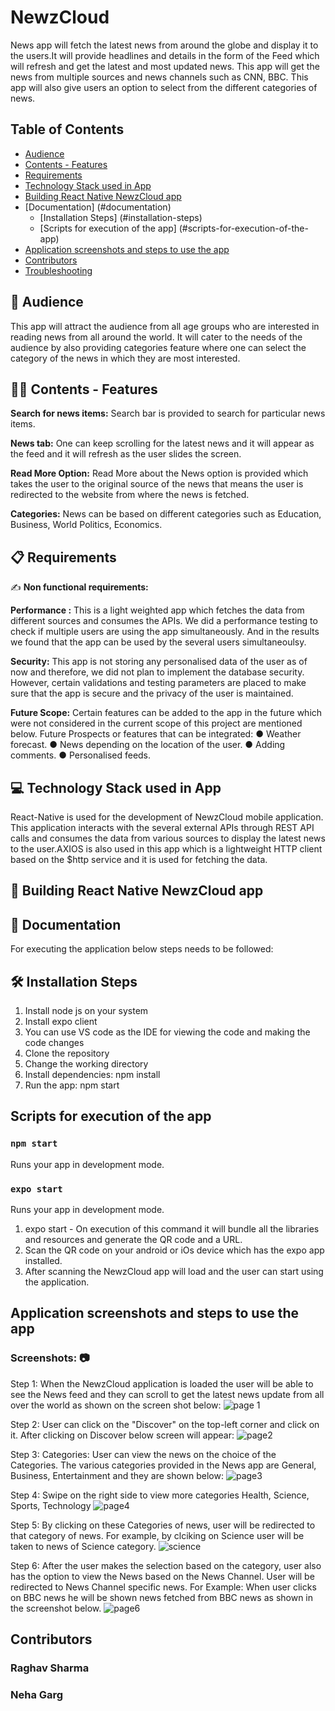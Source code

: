 #  NewzCloud

News app will fetch the latest news from around the globe and display it to the users.It will provide headlines and details in the form of the Feed which will refresh and get the latest and most updated news. This app will get the news from multiple sources and news channels such as CNN, BBC. This app will also give users an option to select from the different categories of news.

## Table of Contents

* [Audience](#audience)
* [Contents - Features](#contents-features)
* [Requirements](#Requirements)
* [Technology Stack used in App](#technology-stack-used-in-app)
* [Building React Native NewzCloud app](#building-react-native-newzCloud-app)
* [Documentation] (#documentation) 
  * [Installation Steps] (#installation-steps) 
  * [Scripts for execution of the app] (#scripts-for-execution-of-the-app) 
* [Application screenshots and steps to use the app](#application-screenshots-and-steps-to-use-the-app)
* [Contributors](#Contributors)
* [Troubleshooting](#Troubleshooting)
 

## 🤳 Audience 

This app will attract the audience from all age groups who are interested in reading news from all around the world. It will cater to the needs of the audience by
also providing categories feature where one can select the category of the news in which they are most interested.

##  👨‍💻 Contents - Features

**Search for news items:** Search bar is provided to search for particular news items.

**News tab:** One can keep scrolling for the latest news and it will appear as the feed and it will refresh as the user slides the screen.

**Read More Option:** Read More about the News option is provided which takes the user to the original source of the news that means the user is redirected
to the website from where the news is fetched.

**Categories:**  News can be based on different categories such as Education, Business, World Politics, Economics.


## 📋 Requirements

✍️ **Non functional requirements:**

**Performance :** This is a light weighted app which fetches the data from different sources and consumes the APIs. We did a performance testing to check if multiple users are using the app simultaneously. And in the results we found that the app can be used by the several users simultaneoulsy.

**Security:** This app is not storing any personalised data of the user as of now and therefore, we did not plan to implement the database security. However, certain validations and testing parameters are placed to make sure that the app is secure and the privacy of the user is maintained.

**Future Scope:** Certain features can be added to the app in the future which were not considered in the current scope of this project are mentioned below.
Future Prospects or features that can be integrated:
● Weather forecast.
● News depending on the location of the user.
● Adding comments.
● Personalised feeds.


## 💻 Technology Stack used in App
React-Native is used for the development of NewzCloud mobile application. This application interacts with the several external APIs through REST API calls and consumes the data from various sources to display the latest news to the user.AXIOS is also used in this app which is a lightweight HTTP client based on the $http service and it is used for fetching the data.

## 🎉 Building React Native NewzCloud app


## 📖 Documentation

For executing the application below steps needs to be followed:

## 🛠️ Installation Steps

1. Install node js on your system
3. Install expo client
4. You can use VS code as the IDE for viewing the code and making the code changes
5. Clone the repository
6. Change the working directory
7. Install dependencies: npm install
8. Run the app: npm start

## Scripts for execution of the app
### `npm start`

Runs your app in development mode.

### `expo start`

Runs your app in development mode.

1. expo start - On execution of this command it will bundle all the libraries and resources and generate the QR code and a URL.
2. Scan the QR code on your android or iOs device which has the expo app installed.
3. After scanning the NewzCloud app will load and the user can start using the application.

## Application screenshots and steps to use the app
### Screenshots: 📷
Step 1: When the NewzCloud application is loaded the user will be able to see the News feed and they can scroll to get the latest news update from all over the world as shown on the screen shot below:
![page 1](images/page1.jpeg)

Step 2: User can click on the "Discover" on the top-left corner and click on it. After clicking on Discover below screen will appear:
![page2](images/page2.jpeg)


Step 3: Categories: User can view the news on the choice of the Categories. The various categories provided in the News app are General, Business, Entertainment and they are shown below:
![page3](images/page3.jpeg)


Step 4: Swipe on the right side to view more categories Health, Science, Sports, Technology
![page4](images/page4.jpeg)


Step 5: By clicking on these Categories of news, user will be redirected to that category of news. For example, by clciking on Science user will be taken to news of Science category.
![science](images/science.jpeg)


Step 6: After the user makes the selection based on the category, user also has the option to view the News based on the News Channel. User will be redirected to News Channel specific news.
For Example: When user clicks on BBC news he will be shown news fetched from BBC news as shown in the screenshot below.
![page6](images/page6.jpeg)


## Contributors
### Raghav Sharma
### Neha Garg


